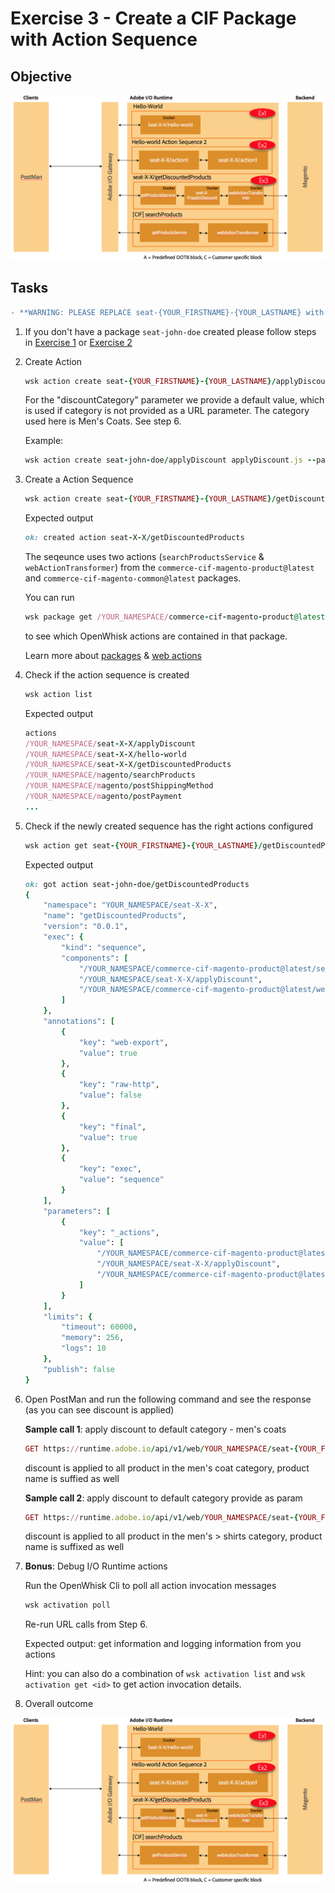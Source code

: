 Exercise 3 - Create a CIF Package with Action Sequence
========================================================

## Objective
![Image of ex3 outcome](../Resources/ex3.png)

## Tasks

```diff
- **WARNING: PLEASE REPLACE seat-{YOUR_FIRSTNAME}-{YOUR_LASTNAME} with your firstname and lastname: seat-john-doe**
```

1. If you don't have a package `seat-john-doe` created please follow steps in [Exercise 1](../exercise-01/tutorial-01-hello-world.md) or [Exercise 2](../exercise-02/tutorial-02-hello-world-sequence.md)

2. Create Action 

    ```ruby
    wsk action create seat-{YOUR_FIRSTNAME}-{YOUR_LASTNAME}/applyDiscount applyDiscount.js --param discountCategory 17
    ```

	For the "discountCategory" parameter we provide a default value, which is used if category is not provided as a URL parameter. The category used here is Men's Coats. See step 6.

	Example:

    ```ruby
    wsk action create seat-john-doe/applyDiscount applyDiscount.js --param discountCategory 17
    ```

3. Create a Action Sequence

	```ruby
    wsk action create seat-{YOUR_FIRSTNAME}-{YOUR_LASTNAME}/getDiscountedProducts --sequence "commerce-cif-magento-product@latest/searchProductsService,seat-{YOUR_FIRSTNAME}-{YOUR_LASTNAME}/applyDiscount,commerce-cif-magento-common@latest/webActionTransformer" --web true
    ```

    Expected output
    ```ruby
    ok: created action seat-X-X/getDiscountedProducts
    ```
    
    The seqeunce uses two actions (`searchProductsService` & `webActionTransformer`) from the `commerce-cif-magento-product@latest` and `commerce-cif-magento-common@latest` packages.

    You can run
    ```ruby
    wsk package get /YOUR_NAMESPACE/commerce-cif-magento-product@latest
    ```
    to see which OpenWhisk actions are contained in that package.

    Learn more about [packages](https://github.com/apache/incubator-openwhisk/blob/master/docs/packages.md) &  [web actions](https://github.com/apache/incubator-openwhisk/blob/master/docs/webactions.md)

4. Check if the action sequence is created

	```ruby
    wsk action list
    ```

    Expected output
   
    ```ruby 
    actions
    /YOUR_NAMESPACE/seat-X-X/applyDiscount                                private nodejs:6
    /YOUR_NAMESPACE/seat-X-X/hello-world                                  private nodejs:6
    /YOUR_NAMESPACE/seat-X-X/getDiscountedProducts                        private sequence
    /YOUR_NAMESPACE/magento/searchProducts                               private sequence
    /YOUR_NAMESPACE/magento/postShippingMethod                           private sequence
    /YOUR_NAMESPACE/magento/postPayment                                  private sequence
    ...
    ```

5. Check if the newly created sequence has the right actions configured 

	```ruby
    wsk action get seat-{YOUR_FIRSTNAME}-{YOUR_LASTNAME}/getDiscountedProducts
    ```

   Expected output
   
   ```ruby 
   ok: got action seat-john-doe/getDiscountedProducts
   {
       "namespace": "YOUR_NAMESPACE/seat-X-X",
       "name": "getDiscountedProducts",
       "version": "0.0.1",
       "exec": {
           "kind": "sequence",
           "components": [
               "/YOUR_NAMESPACE/commerce-cif-magento-product@latest/searchProductsService",
               "/YOUR_NAMESPACE/seat-X-X/applyDiscount",
               "/YOUR_NAMESPACE/commerce-cif-magento-product@latest/webActionTransformer"
           ]
       },
       "annotations": [
           {
               "key": "web-export",
               "value": true
           },
           {
               "key": "raw-http",
               "value": false
           },
           {
               "key": "final",
               "value": true
           },
           {
               "key": "exec",
               "value": "sequence"
           }
       ],
       "parameters": [
           {
               "key": "_actions",
               "value": [
                   "/YOUR_NAMESPACE/commerce-cif-magento-product@latest/searchProductsService",
                   "/YOUR_NAMESPACE/seat-X-X/applyDiscount",
                   "/YOUR_NAMESPACE/commerce-cif-magento-product@latest/webActionTransformer"
               ]
           }
       ],
       "limits": {
           "timeout": 60000,
           "memory": 256,
           "logs": 10
       },
       "publish": false
   }
   
   ```
6. Open PostMan and run the following command and see the response (as you can see discount is applied)

	**Sample call 1**: apply discount to default category - men's coats
	```ruby
    GET https://runtime.adobe.io/api/v1/web/YOUR_NAMESPACE/seat-{YOUR_FIRSTNAME}-{YOUR_LASTNAME}/getDiscountedProducts.http?text=jacket
    ```
	discount is applied to all product in the men's coat category, product name is suffied as well

	**Sample call 2**: apply discount to default category provide as param
	```ruby
    GET https://runtime.adobe.io/api/v1/web/YOUR_NAMESPACE/seat-{YOUR_FIRSTNAME}-{YOUR_LASTNAME}/getDiscountedProducts.http?text=shirt&discountCategory=15
    ```
	discount is applied to all product in the men's > shirts category, product name is suffixed as well

7. **Bonus**: Debug I/O Runtime actions

    Run the OpenWhisk Cli to poll all action invocation messages
    ```ruby
    wsk activation poll
    ````

    Re-run URL calls from Step 6.

    Expected output: get information and logging information from you actions

    Hint: you can also do a combination of `wsk activation list` and `wsk activation get <id>` to get action invocation details.

8. Overall outcome

![Image of ex3 outcome](../Resources/ex3.png)
